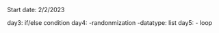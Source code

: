Start date: 2/2/2023

day3: if/else condition
day4:   -randonmization 
        -datatype: list
day5:   - loop 